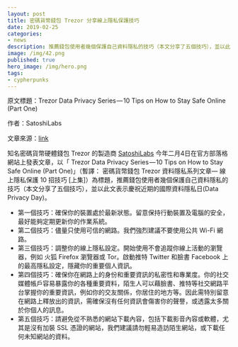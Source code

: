 ```yaml
---
layout: post
title: 密碼貨幣錢包 Trezor 分享線上隱私保護技巧
date: 2019-02-25
categories:
- news
description: 推薦錢包使用者幾個保護自己資料隱私的技巧（本文分享了五個技巧），並以此文表示慶祝近期的國際資料隱私日(Data Privacy Day)
image: /img/42.png
published: true
hero_image: /img/hero.png
tags:
- cypherpunks
---
```


原文標題：Trezor Data Privacy Series — 10 Tips on How to Stay Safe Online (Part One)

作者：SatoshiLabs

文章來源：[link](https://blog.trezor.io/trezor-data-privacy-series-10-tips-on-how-to-stay-safe-online-part-one-dbe9a94be36e)

知名密碼貨幣硬體錢包 Trezor 的製造商 [SatoshiLabs](https://blog.trezor.io/@satoshilabs) 今年二月4日在官方部落格網站上發表文章，以「 Trezor Data Privacy Series — 10 Tips on How to Stay Safe Online (Part One)」（暫譯： 密碼貨幣錢包 Trezor 資料隱私系列文章–– 線上隱私保護 10 招技巧 [上集]）為標題，推薦錢包使用者幾個保護自己資料隱私的技巧（本文分享了五個技巧），並以此文表示慶祝近期的國際資料隱私日(Data Privacy Day)。

* 第一個技巧：確保你的裝置處於最新狀態。留意保持行動裝置及電腦的安全，最好能夠定期更新你的作業系統。
* 第二個技巧：儘量只使用可信的網路。我們強烈建議不要使用公共 Wi-Fi 網路。
* 第三個技巧：調整你的線上隱私設定。開始使用不會追蹤你線上活動的瀏覽器，例如 火狐 Firefox 瀏覽器或 Tor。啟動推特 Twitter 和臉書 Facebook 上的最高隱私設定，隱藏你的重要個人資訊。
* 第四個技巧：確保你在網路上的身份和重要資訊的私密性和專業度。你的社交媒體帳戶容易暴露你的各種重要資料，陌生人可以藉臉書、推特等社交網路平台掌握你的重要資訊，例如你的交友關係，你居住的地方等。因此需特別留意在網路上釋放出的資訊，需確保沒有任何資訊會傷害你的聲譽，或透露太多關於你個人的訊息。
* 第五個技巧：請避免從不熟悉的網站下載內容，包括下載影音內容或軟體，尤其是沒有加裝 SSL 憑證的網站，我們建議請勿輕易造訪陌生網站，或下載任何未知網站的資料。
